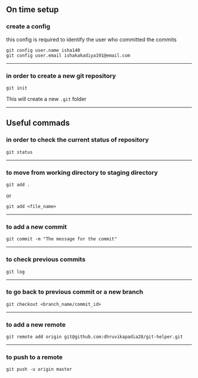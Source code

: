 ## On time setup

### create a config
this config is required to identify the user who committed the commits
```
git config user.name isha140
git config user.email ishakakadiya191@email.com
```

---

### in order to create a new git repository
```
git init
```
This will create a new `.git` folder

---

## Useful commads

### in order to check the current status of repository
```
git status
```
---

### to move from working directory to staging directory
```
git add .
```
or
```
git add <file_name>
```
---

### to add a new commit
```
git commit -m "The message for the commit"
```
---

### to check previous commits
```
git log
```

---

### to go back to previous commit or a new branch
```
git checkout <branch_name/commit_id>
```

---

### to add a new remote
```
git remote add origin git@github.com:dhruvikapadia28/git-helper.git
```
---

### to push to a remote
```
git push -u origin master
```
